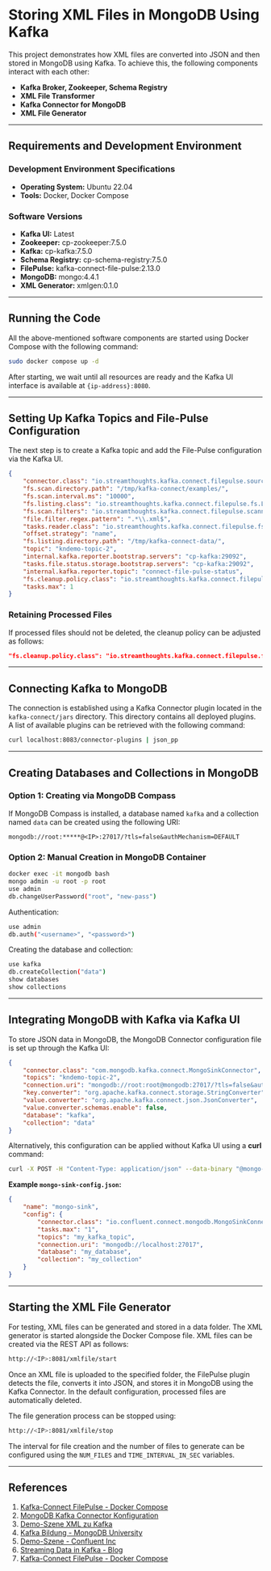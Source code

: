 # Storing XML Files in MongoDB Using Kafka

This project demonstrates how XML files are converted into JSON and then stored in MongoDB using Kafka. To achieve this, the following components interact with each other:

- **Kafka Broker, Zookeeper, Schema Registry**  
- **XML File Transformer**  
- **Kafka Connector for MongoDB**  
- **XML File Generator**  

---

## Requirements and Development Environment

### Development Environment Specifications  
- **Operating System:** Ubuntu 22.04  
- **Tools:** Docker, Docker Compose  

### Software Versions  
- **Kafka UI:** Latest  
- **Zookeeper:** cp-zookeeper:7.5.0  
- **Kafka:** cp-kafka:7.5.0  
- **Schema Registry:** cp-schema-registry:7.5.0  
- **FilePulse:** kafka-connect-file-pulse:2.13.0  
- **MongoDB:** mongo:4.4.1  
- **XML Generator:** xmlgen:0.1.0  

---

## Running the Code  

All the above-mentioned software components are started using Docker Compose with the following command:  
```bash
sudo docker compose up -d
```

After starting, we wait until all resources are ready and the Kafka UI interface is available at `{ip-address}:8080`.

---

## Setting Up Kafka Topics and File-Pulse Configuration  

The next step is to create a Kafka topic and add the File-Pulse configuration via the Kafka UI.

```json
{
    "connector.class": "io.streamthoughts.kafka.connect.filepulse.source.FilePulseSourceConnector",
    "fs.scan.directory.path": "/tmp/kafka-connect/examples/",
    "fs.scan.interval.ms": "10000",
    "fs.listing.class": "io.streamthoughts.kafka.connect.filepulse.fs.LocalFSDirectoryListing",
    "fs.scan.filters": "io.streamthoughts.kafka.connect.filepulse.scanner.local.filter.RegexFileListFilter",
    "file.filter.regex.pattern": ".*\\.xml$",
    "tasks.reader.class": "io.streamthoughts.kafka.connect.filepulse.fs.reader.LocalXMLFileInputReader",
    "offset.strategy": "name",
    "fs.listing.directory.path": "/tmp/kafka-connect-data/",
    "topic": "kndemo-topic-2",
    "internal.kafka.reporter.bootstrap.servers": "cp-kafka:29092",
    "tasks.file.status.storage.bootstrap.servers": "cp-kafka:29092",
    "internal.kafka.reporter.topic": "connect-file-pulse-status",
    "fs.cleanup.policy.class": "io.streamthoughts.kafka.connect.filepulse.fs.clean.DeleteCleanupPolicy",
    "tasks.max": 1
}
```

### Retaining Processed Files  

If processed files should not be deleted, the cleanup policy can be adjusted as follows:  
```json
"fs.cleanup.policy.class": "io.streamthoughts.kafka.connect.filepulse.fs.clean.LogCleanupPolicy"
```

---

## Connecting Kafka to MongoDB  

The connection is established using a Kafka Connector plugin located in the `kafka-connect/jars` directory. This directory contains all deployed plugins. A list of available plugins can be retrieved with the following command:  
```bash
curl localhost:8083/connector-plugins | json_pp
```

---

## Creating Databases and Collections in MongoDB  

### Option 1: Creating via MongoDB Compass  

If MongoDB Compass is installed, a database named `kafka` and a collection named `data` can be created using the following URI:  
```
mongodb://root:*****@<IP>:27017/?tls=false&authMechanism=DEFAULT
```

### Option 2: Manual Creation in MongoDB Container  

```bash
docker exec -it mongodb bash
mongo admin -u root -p root
use admin
db.changeUserPassword("root", "new-pass")
```

Authentication:  
```bash
use admin
db.auth("<username>", "<password>")
```

Creating the database and collection:  
```bash
use kafka
db.createCollection("data")
show databases
show collections
```

---

## Integrating MongoDB with Kafka via Kafka UI  

To store JSON data in MongoDB, the MongoDB Connector configuration file is set up through the Kafka UI:  

```json
{
    "connector.class": "com.mongodb.kafka.connect.MongoSinkConnector",
    "topics": "kndemo-topic-2",
    "connection.uri": "mongodb://root:root@mongodb:27017/?tls=false&authMechanism=SCRAM-SHA-256",
    "key.converter": "org.apache.kafka.connect.storage.StringConverter",
    "value.converter": "org.apache.kafka.connect.json.JsonConverter",
    "value.converter.schemas.enable": false,
    "database": "kafka",
    "collection": "data"
}
```

Alternatively, this configuration can be applied without Kafka UI using a **curl** command:  
```bash
curl -X POST -H "Content-Type: application/json" --data-binary "@mongo-sink-config.json" http://localhost:8083/connectors
```

**Example `mongo-sink-config.json`:**  
```json
{
    "name": "mongo-sink",
    "config": {
        "connector.class": "io.confluent.connect.mongodb.MongoSinkConnector",
        "tasks.max": "1",
        "topics": "my_kafka_topic",
        "connection.uri": "mongodb://localhost:27017",
        "database": "my_database",
        "collection": "my_collection"
    }
}
```

---

## Starting the XML File Generator  

For testing, XML files can be generated and stored in a data folder. The XML generator is started alongside the Docker Compose file. XML files can be created via the REST API as follows:  

```bash
http://<IP>:8081/xmlfile/start
```

Once an XML file is uploaded to the specified folder, the FilePulse plugin detects the file, converts it into JSON, and stores it in MongoDB using the Kafka Connector. In the default configuration, processed files are automatically deleted.

The file generation process can be stopped using:  
```bash
http://<IP>:8081/xmlfile/stop
```

The interval for file creation and the number of files to generate can be configured using the `NUM_FILES` and `TIME_INTERVAL_IN_SEC` variables.

---

## References  

1. [Kafka-Connect FilePulse - Docker Compose](https://raw.githubusercontent.com/streamthoughts/kafka-connect-file-pulse/master/docker-compose.yml)  
2. [MongoDB Kafka Connector Konfiguration](https://github.com/mongodb/mongo-kafka/blob/master/config/MongoSinkConnector.properties)  
3. [Demo-Szene XML zu Kafka](https://github.com/confluentinc/demo-scene/blob/master/xml-to-kafka/docker-compose.yml)  
4. [Kafka Bildung - MongoDB University](https://github.com/mongodb-university/kafka-edu)  
5. [Demo-Szene - Confluent Inc](https://github.com/confluentinc/demo-scene/tree/master)  
6. [Streaming Data in Kafka - Blog](https://dev.to/fhussonnois/streaming-data-into-kafka-s01-e02-loading-xml-file-529i)  
7. [Kafka-Connect FilePulse - Docker Compose](https://raw.githubusercontent.com/streamthoughts/kafka-connect-file-pulse/v1.6.3/docker-compose.yml)  
